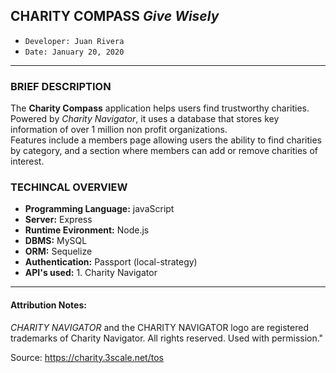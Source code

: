 ## CHARITY COMPASS *Give Wisely*

- ```Developer: Juan Rivera```
- ```Date: January 20, 2020```

*****

### BRIEF DESCRIPTION

The **Charity Compass** application helps users find trustworthy charities.  Powered by *Charity Navigator*, it uses a database that stores key information of over 1 million non profit organizations.   
Features include a members page allowing users the ability to find charities by category, and a section where members can add or remove charities of interest. 


### TECHINCAL OVERVIEW

* **Programming Language:** javaScript
* **Server:** Express
* **Runtime Evironment:**  Node.js
* **DBMS:**  MySQL
* **ORM:**  Sequelize
* **Authentication:**  Passport (local-strategy)
* **API's used:** 1. Charity Navigator

*****

#### Attribution Notes:

*CHARITY NAVIGATOR* and the CHARITY NAVIGATOR logo are registered trademarks of Charity Navigator. All rights reserved. Used with permission."

Source:  https://charity.3scale.net/tos
